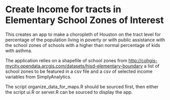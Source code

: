 # Create Income for tracts in Elementary School Zones of Interest
This creates an app to make a choropleth of Houston on the tract level for percentage of the population living in poverty or with public assistance with the school zones of schools with a higher than normal percentage of kids with asthma.

The application relies on a shapefile of school zones from http://cohgis-mycity.opendata.arcgis.com/datasets/hisd-elementary-boundary a list of school zones to be featured in a csv file and a csv of selected income variables from SimplyAnalytics.

The script organize_data_for_maps.R should be sourced first, then either the script ui.R or server.R can be sourced to display the app.

